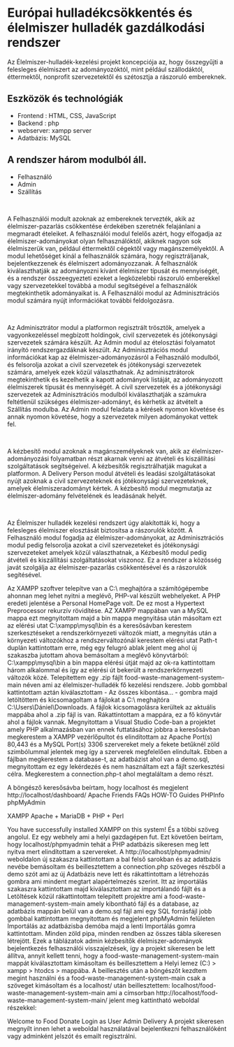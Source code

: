 # Európai hulladékcsökkentés és élelmiszer hulladék gazdálkodási rendszer
<!-- <img src="img/coverimage.jpeg"> -->
<p>  Az Élelmiszer-hulladék-kezelési projekt koncepciója az, hogy összegyűjti a felesleges élelmiszert az adományozóktól, mint például szállodáktól, éttermektől, nonprofit szervezetektől és szétosztja a rászoruló embereknek. </p>
<h2>Eszközök és technológiák</h2> 
<ul>
 <li>Frontend : HTML, CSS,  JavaScript</li>
 <li>Backend  : php</li>
 <li>webserver: xampp server</li>
 <li>Adatbázis: MySQL </li>
</ul>

 <h2>A rendszer három modulból áll. </h2>
    <ul><li>Felhasználó</li>
    <li>Admin</li>
    <li>Szállítás</li></ul>
   <br>
    <p>A Felhasználói modult azoknak az embereknek tervezték, akik az élelmiszer-pazarlás csökkentése érdekében szeretnék felajánlani a  megmaradt ételeiket. A felhasználói modul felelős azért, hogy elfogadja az élelmiszer-adományokat olyan felhasználóktól, akiknek nagyon sok élelmiszerük van, például éttermektől cégektől vagy magánszemélyektől. A modul lehetőséget kínál a felhasználók számára, hogy regisztráljanak, bejelentkezzenek és élelmiszert adományozzanak. A felhasználók kiválaszthatják az adományozni kívánt élelmiszer típusát és mennyiségét, és a rendszer összeegyezteti ezeket a legközelebbi rászoruló emberekkel vagy szervezetekkel továbbá a modul segítségével a felhasználók megtekinthetik adományaikat is. A Felhasználói modul az Adminisztrációs modul számára nyújt információkat további feldolgozásra.
   </p><br>
   <p>
      Az Adminisztrátor modul a platformon regisztrált trösztök, amelyek a vagyonkezeléssel megbízott holdingok, civil szervezetek és jótékonysági szervezetek számára készült. Az Admin modul az ételosztási folyamatot irányító rendszergazdáknak készült. Az Adminisztrációs modul információkat kap az élelmiszer-adományozásról a Felhasználó modulból, és felsorolja azokat a civil szervezetek és jótékonysági szervezetek számára, amelyek ezek közül választhatnak. Az adminisztrátorok megtekinthetik és kezelhetik a kapott adományok listáját, az adományozott élelmiszerek típusát és mennyiségét. A civil szervezetek és a jótékonysági szervezetek az Adminisztrációs modulból kiválaszthatják a számukra feltétlenül szükséges élelmiszer-adományt, és kérhetik az átvételt a Szállítás modulba. Az Admin modul feladata a kérések nyomon követése és annak nyomon követése, hogy a szervezetek milyen adományokat vettek fel.
   </p><br>
    <p>A kézbesítő modul azoknak a magánszemélyeknek van, akik az élelmiszer-adományozási folyamatban részt akarnak venni az átvételi és kiszállítási szolgáltatások segítségeivel. A kézbesítők regisztrálhatják magukat a platformon. A Delivery Person modul átvételi és leadási szolgáltatásokat nyújt azoknak a civil szervezeteknek és jótékonysági szervezeteknek, amelyek élelmiszeradományt kértek. A kézbesítő modul megmutatja az élelmiszer-adomány felvételének és leadásának helyét.
    </p><br>
    <p>Az Élelmiszer hulladék kezelési rendszert úgy alakították ki, hogy a felesleges élelmiszer elosztását biztosítsa  a rászorulók között. A Felhasználó modul fogadja az élelmiszer-adományokat, az Adminisztrációs modul pedig felsorolja azokat a civil szervezeteket és jótékonysági szervezeteket amelyek közül választhatnak, a Kézbesítő modul pedig átvételi és kiszállítási szolgáltatásokat viszonoz. Ez a rendszer a közösség javát szolgálja az élelmiszer-pazarlás csökkentésével és a rászorulók segítésével.
    </p>
 <p>
Az XAMPP szoftver telepítve van a C:\ meghajtóra a  számítógépembe ahonnan meg lehet nyitni a meglévő, PHP-val készült webhelyeket.
A PHP eredeti jelentése a Personal HomePage volt. De ez most a  Hypertext Preprocessor rekurzív rövidítése. AZ XAMPP mappában van a MySQL mappa ezt megnyitottam majd a bin mappa megnyitása után másoltam ezt az elérési utat C:\xampp\mysql\bin és a keresősávban kerestem szerkesztéseket a rendszerkörnyezeti változók miatt, a megnyitás után a környezeti változókhoz a rendszerváltozónál kerestem elérési utat Path-t duplán kattintottam erre, még egy felugró ablak jelent meg ahol új szakaszba jutottam ahova bemásoltam a meglévő könyvtárból: C:\xampp\mysql\bin 
a bin mappa elérési útját majd az ok-ra kattintottam három alkalommal és így az elérési út bekerült a rendszerkörnyezeti változók közé. 
Telepítettem egy .zip fájlt food-waste-management-system-main néven ami az élelmiszer-hulladék fő kezelési rendszere.
Jobb gombbal kattintottam aztán kiválasztottam - Az összes kibontása… - gombra majd letöltöttem és kicsomagoltam a fájlokat a C:\ meghajtóra C:\Users\Dániel\Downloads. A fájlok kicsomagolásra kerültek az aktuális mappába ahol a .zip fájl is van. Rákattintottam a mappára, ez a fő könyvtár ahol a fájlok vannak. Megnyitottam a Visual Studio Code-ban a projektet amely PHP alkalmazásban van ennek futtatásához jobbra a keresősávban megkerestem a XAMPP vezérlőpultot és elindítottam 
az Apache Port(s) 80,443
és a MySQL Port(s) 3306 szervereket mely a fekete betűknél zöld szimbólummal jelentek meg így a szerverek megfelelően elindultak. Ebben a fájlban megkerestem a database-t, az adatbázist ahol van a demo.sql, megnyitottam ez egy lekérdezés és nem használtam ezt a fájlt szerkesztési célra. Megkerestem a connection.php-t ahol megtaláltam a demo részt.

A böngésző keresősávba beírtam, hogy localhost és megjelent http://localhost/dashboard/
Apache Friends FAQs HOW-TO Guides PHPInfo phpMyAdmin

XAMPP Apache + MariaDB + PHP + Perl

You have successfully installed XAMPP on this system!
És a többi szöveg angolul.
Ez egy webhely ami a helyi gazdagépen fut. Ezt követően beírtam, hogy localhost/phpmyadmin tehát a PHP adatbázis sikeresen meg lett nyitva mert elindítottam a szervereket.
A http://localhost/phpmyadmin/ weboldalon új szakaszra kattintottam a bal felső sarokban és az adatbázis nevébe bemásoltam és beillesztettem a connection.php szöveges részből a demo szót ami az új Adatbázis neve lett és rákattintottam a létrehozás gombra ami mindent megtart alapértelmezés szerint. Itt az importálás szakaszra kattintottam majd kiválasztottam az importálandó fájlt és a Letöltések közül rákattintottam telepített projektre ami a food-waste-management-system-main amely kibontható fájl és a database, az adatbázis mappán belül van a demo.sql fájl ami egy SQL forrásfájl jobb gombbal kattintottam megnyitottam és megjelent phpMyAdmin felületen Importálás az adatbázisba demóba majd a lenti Importálás gomra kattintottam. Minden zöld pipa, minden rendben az összes tábla sikeresen létrejött.
Ezek a táblázatok admin kézbesítők élelmiszer-adományok bejelentkezés felhasználói visszajelzések, így a projekt sikeresen be lett állítva, annyit kellett tenni, hogy a food-waste-management-system-main mappát kiválasztottam kimásoltam és beillesztettem a Helyi lemez (C:) > xampp > htodcs > mappába. A beillesztés után a böngészőt kezdtem megint használni és a food-waste-management-system-main csak a szöveget kimásoltam és a localhost/ után beillesztettem:
localhost/food-waste-management-system-main ami a címsorban http://localhost/food-waste-management-system-main/ jelent meg kattintható weboldal részekkel:

Welcome to Food Donate
Login as
User
Admin
Delivery
A projekt sikeresen megnyílt innen lehet a weboldal használatával bejelentkezni felhasználóként vagy adminként jelszót és emailt regisztrálni.
    </p>
   



